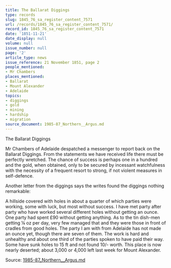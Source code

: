 ```yaml
---
title: The Ballarat Diggings
type: records
slug: 1845_76_sa_register_content_7571
url: /records/1845_76_sa_register_content_7571/
record_id: 1845_76_sa_register_content_7571
date: '1851-11-21'
date_display: null
volume: null
issue_number: null
page: '2'
article_type: news
issue_reference: 21 November 1851, page 2
people_mentioned:
- Mr Chambers
places_mentioned:
- Ballarat
- Mount Alexander
- Adelaide
topics:
- diggings
- gold
- mining
- hardship
- migration
source_document: 1985-87_Northern__Argus.md
---
```


The Ballarat Diggings

Mr Chambers of Adelaide despatched a messenger to report back on the Ballarat Diggings.  From the statements we have received life there must be perfectly wretched.  The chance of success is perhaps one in a hundred  and the gold, when obtained, only to be secured by incessant watchfulness with the necessity of a frequent resort to strong, if not violent measures in self-defence.

Another letter from the diggings says the writes found the diggings nothing remarkable:

A hillside covered with holes in about a quarter of which parties were working, some with luck, but most without success.  I have met party after party who have worked several different holes without getting an ounce.  One party had spent £90 without getting anything.  As to the tin dish-men getting ¼ oz per day, very few managed that and they were those in front of cradles from good holes.  The party I am with from Adelaide has not made an ounce yet, though there are seven of them.  The work is hard and unhealthy and about one third of the parties spoken to have paid their way.  Some have sunk holes to 15 ft and not found 10/- worth.  This place is now nearly deserted; about 3,000 or 4,000 left last week for Mount Alexander.


Source: [1985-87_Northern__Argus.md](/downloads/markdown/1985-87_Northern__Argus.md)
